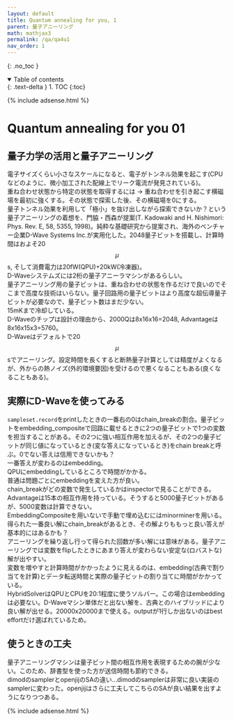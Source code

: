 ```yaml
---
layout: default
title: Quantum annealing for you, 1
parent: 量子アニーリング
math: mathjax3
permalink: /qa/qa4u1
nav_order: 1
---
```


{: .no_toc }

<details open markdown="block">
  <summary>
    Table of contents
  </summary>
  {: .text-delta }
1. TOC
{:toc}
</details>

{% include adsense.html %}

# Quantum annealing for you 01

## 量子力学の活用と量子アニーリング

電子サイズくらい小さなスケールになると、電子がトンネル効果を起こす(CPUなどのように、微小加工された配線上でリーク電流が発見されている)。  
重ね合わせ状態から特定の状態を取得するには -> 重ね合わせを引き起こす横磁場を最初に強くする。その状態で探索した後、その横磁場を0にする。  
量子トンネル効果を利用して「極小」を抜け出しながら探索できないか？という量子アニーリングの着想を、門脇・西森が提案(T. Kadowaki and H. Nishimori: Phys. Rev. E, 58, 5355, 1998)。純粋な基礎研究から提案され、海外のベンチャー企業D-Wave Systems Inc.が実用化した。2048量子ビットを搭載し、計算時間はおよそ20$$\mu$$s, そして消費電力は20fW(QPU)+20kW(冷凍器)。  
D-Waveシステムズには2桁の量子アニーラマシンがあるらしい。  
量子アニーリング用の量子ビットは、重ね合わせの状態を作るだけで良いのでそこまで高度な技術はいらない。量子回路用の量子ビットはより高度な超伝導量子ビットが必要なので、量子ビット数はまだ少ない。  
15mKまで冷却している。  
D-Waveのチップは設計の理由から、2000Qは8x16x16=2048, Advantageは8x16x15x3=5760。  
D-Waveはデフォルトで20$$\mu$$sでアニーリング。設定時間を長くすると断熱量子計算としては精度がよくなるが、外からの熱ノイズ(外的環境要因)を受けるので悪くなることもある(良くなることもある)。

## 実際にD-Waveを使ってみる

`sampleset.record`をprintしたときの一番右の0はchain_breakの割合。量子ビットをembedding_compositeで回路に載せるときに2つの量子ビットで1つの変数を担当することがある。その2つに強い相互作用を加えるが、その2つの量子ビットが同じ値になっているとき(変な答えになっているとき)をchain breakと呼ぶ。0でない答えは信用できないかも？  
一番答えが変わるのはembedding。  
QPUにembeddingしているところで時間がかかる。  
普通は問題ごとにembeddingを変えた方が良い。  
chain_breakがどの変数で発生しているかはinspectorで見ることができる。  
Advantageは15本の相互作用を持っている。そうすると5000量子ビットがあるが、5000変数は計算できない。  
EmbeddingCompositeを用いないで手動で埋め込むにはminorminerを用いる。  
得られた一番良い解にchain_breakがあるとき、その解よりももっと良い答えが基本的にはあるかも？  
アニーリングを繰り返し行って得られた回数が多い解には意味がある。量子アニーリングでは変数をflipしたときにあまり答えが変わらない安定な(ロバストな)解が出やすい。  
変数を増やすと計算時間がかかったように見えるのは、embedding(古典で割り当てを計算)とデータ転送時間と実際の量子ビットの割り当てに時間がかかっている。  
HybridSolverはQPUとCPUを20:1程度に使うソルバー。この場合はembeddingは必要ない。D-Waveマシン単体だと出ない解を、古典とのハイブリッドにより良い解が出せる。20000x20000まで使える。outputが1行しか出ないのはbest effortだけ選ばれているため。

## 使うときの工夫

量子アニーリングマシンは量子ビット間の相互作用を表現するための腕が少ない。このため、辞書型を使った方が送信時間も節約できる。  
dimodのsamplerとopenjijのSAの違い...dimodのsamplerは非常に良い実装のsamplerに変わった。openjijはさらに工夫してこちらのSAが良い結果を出すようになりつつある。

{% include adsense.html %}